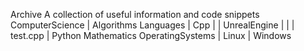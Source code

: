 Archive  A collection of useful information and code snippets  ComputerScience   | Algorithms  Languages   | Cpp   |  | UnrealEngine   |  |  | test.cpp   | Python  Mathematics  OperatingSystems   | Linux   | Windows  